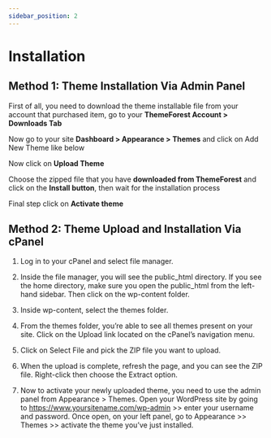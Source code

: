 ```yaml
---
sidebar_position: 2
---
```


# Installation

## Method 1: Theme Installation Via Admin Panel
First of all, you need to download the theme installable file from your account that purchased item, go to your **ThemeForest Account > Downloads Tab**

Now go to your site **Dashboard > Appearance > Themes** and click on Add New Theme like below

Now click on **Upload Theme**

Choose the zipped file that you have **downloaded from ThemeForest** and click on the **Install button**, then wait for the installation process

Final step click on **Activate theme**

## Method 2: Theme Upload and Installation Via cPanel

1. Log in to your cPanel and select file manager.

2. Inside the file manager, you will see the public_html directory. If you see the home directory, make sure you open the public_html from the left-hand sidebar. Then click on the wp-content folder.

3. Inside wp-content, select the themes folder.

4. From the themes folder, you’re able to see all themes present on your site. Click on the Upload link located on the cPanel’s navigation menu.

5. Click on Select File and pick the ZIP file you want to upload.

6. When the upload is complete, refresh the page, and you can see the ZIP file. Right-click then choose the Extract option.

7. Now to activate your newly uploaded theme, you need to use the admin panel from Appearance > Themes. Open your WordPress site by going to https://www.yoursitename.com/wp-admin >> enter your username and password. Once open, on your left panel, go to Appearance >> Themes >> activate the theme you’ve just installed.


